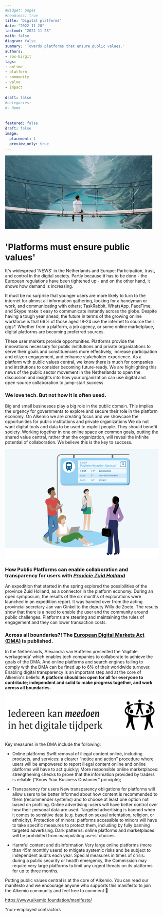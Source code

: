 ```yaml
---
#widget: pages
#headless: true
title: 'Digital platforms'
date: "2022-11-28"
lastmod: "2022-11-28"
math: false
diagram: false
summary: 'Towards platforms that ensure public values.'
authors:
- ros-birgit
tags:
- online
- platform
- community
- value
- impact

draft: false
#categories:
#- Demo


featured: false
draft: false
image:
  placement: 1
  preview_only: true
---
```


![](./header.png)

# 'Platforms must ensure public values'

It's widespread 'NEWS' in the Netherlands and Europe: Participation, trust, and control in the digital society. Partly because it has to be done - the European regulations have been tightened up - and on the other hand, it shows how demand is increasing. 

It must be no surprise that younger users are more likely to turn to the internet for almost all information gathering, looking for a handyman or work, and communicating with others; TaskRabbit, WhatsApp, FaceTime, and Skype make it easy to communicate instantly across the globe. 
Despite having a tough year ahead, the future in terms of the growing online workforce is that 69% of those aged 18-24 use the internet to source their gigs*. Whether from a platform, a job agency, or some online marketplace, digital platforms are becoming preferred sources.

These user markets provide opportunities. Platforms provide the innovations necessary for public institutions and private organizations to serve their goals and constituencies more effectively, increase participation and citizen engagement, and enhance stakeholder experience. As a platform with public values central, we know there is much for companies and institutions to consider becoming future-ready. We are highlighting this news of the public sector movement in the Netherlands to open the discussion and insights into how your organization can use digital and open-source collaboration to jump-start success. 

### We love tech. But not how it is often used. 

Big and small businesses play a big role in the public domain. This implies the urgency for governments to explore and secure their role in the platform economy.
On Alkemio we are creating focus and we showcase the opportunities for public institutions and private organizations
We do not want digital tools and data to be used to exploit people. They should benefit society. Working together in one online space on common goals, putting the shared value central, rather than the organization, will reveal the infinite potential of collaboration. We believe this is the key to success. 

![](./value-driven.png)

### How Public Platforms can enable collaboration and transparency for users with *[Provicie Zuid Holland](https://www.zuid-holland.nl/onderwerpen/digitaal-zuid-holland/ethiek-digitalisering/)*

An expedition that started in the spring explored the possibilities of the province Zuid Holland, as a connector in the platform economy. During an open symposium, the results of the six months of explorations were launched in an expedition report. It was handed over from the acting provincial secretary Jan van Ginkel to the deputy Willy de Zoete. The results show that there is a need to enable the user and the community around public challenges. Platforms are steering and maintaining the rules of engagement and they can lower transaction costs.  

### Across all boundaries?! The [European Digital Markets Act (DMA)](https:ec.Europa.eu/commission/presscorner/detail/en/qanda_20_2349) is published. 

In the Netherlands, Alexandra van Huffelen presented the 'digitale werkagenda' which enables tech companies to collaborate to achieve the goals of the DMA. And online platforms and search engines failing to comply with the DMA can be fined up to 6% of their worldwide turnover. Enabling digital transparency is an important step and at the core of Alkemio's beliefs: **A platform should be: open for all for everyone to contribute; independent and solid to make progress together, and work across all boundaries.**

![](./werkagenda.png)

Key measures in the DMA include the following:

* Online platforms
Swift removal of illegal content online, including products, and services: a clearer “notice and action” procedure where users will be empowered to report illegal content online and online platforms will have to act quickly;
More responsible online marketplaces: strengthening checks to prove that the information provided by traders is reliable (“Know Your Business Customer” principle);
 
* Transparency for users
New transparency obligations for platforms will allow users to be better informed about how content is recommended to them (recommender systems) and to choose at least one option not based on profiling.
Online advertising: users will have better control over how their personal data are used. Targeted advertising is banned when it comes to sensitive data (e.g. based on sexual orientation, religion, or ethnicity);
Protection of minors: platforms accessible to minors will have to take specific measures to protect them, including by fully banning targeted advertising.
Dark patterns: online platforms and marketplaces will be prohibited from manipulating users’ choices.
 
* Harmful content and disinformation
Very large online platforms (more than 45m monthly users) to mitigate systemic risks and be subject to independent audits each year.
Special measures in times of crisis: during a public security or health emergency, the Commission may require very large platforms to limit any urgent threats on its platforms for up to three months.

Putting public values central is at the core of Alkemio. You can read our manifesto and we encourage anyone who supports this manifesto to join the Alkemio community and feel free to comment 🔽

https://www.alkemio.foundation/manifesto/

*non-employed contractors


